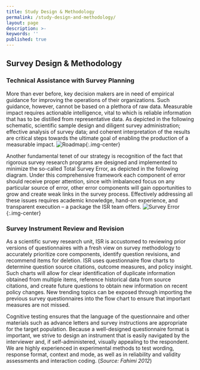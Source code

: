 ```yaml
---
title: Study Design & Methodology
permalink: /study-design-and-methodology/
layout: page
description: >-
keywords: ''
published: true
---
```

## Survey Design & Methodology

### Technical Assistance with Survey Planning
More than ever before, key decision makers are in need of empirical guidance for improving the operations of their organizations. Such guidance, however, cannot be based on a plethora of raw data. Measurable impact requires actionable intelligence, vital to which is reliable information that has to be distilled from representative data. As depicted in the following schematic, scientific sample design and diligent survey administration; effective analysis of survey data; and coherent interpretation of the results are critical steps towards the ultimate goal of enabling the production of a measurable impact.
![Roadmap]({{site.baseurl}}/media/roadmap_fahimi.png){:.img-center}

Another fundamental tenet of our strategy is recognition of the fact that rigorous survey research programs are designed and implemented to minimize the so-called Total Survey Error, as depicted in the following diagram. Under this comprehensive framework each component of error should receive proper attention, since with imbalanced focus on any particular source of error, other error components will gain opportunities to grow and create weak links in the survey process. Effectively addressing all these issues requires academic knowledge, hand-on experience, and transparent execution – a package the ISR team offers.
![Survey Error]({{site.baseurl}}/media/serr_fahimi.png){:.img-center}

### Survey Instrument Review and Revision
As a scientific survey research unit, ISR is accustomed to reviewing prior versions of questionnaires with a fresh view on survey methodology to accurately prioritize core components, identify question revisions, and recommend items for deletion. ISR uses questionnaire flow charts to determine question source citations, outcome measures, and policy insight. Such charts will allow for clear identification of duplicate information obtained from multiple items, reference historical data from source citations, and create future questions to obtain new information on recent policy changes. New trending topics can be exposed through importing the previous survey questionnaires into the flow chart to ensure that important measures are not missed.

Cognitive testing ensures that the language of the questionnaire and other materials such as advance letters and survey instructions are appropriate for the target population. Because a well-designed questionnaire format is important, we strive to design an instrument that is easily navigated by the interviewer and, if self-administered, visually appealing to the respondent. We are highly experienced in experimental methods to test wording, response format, context and mode, as well as in reliability and validity assessments and interaction coding. (_Source: Fahimi 2012_)
